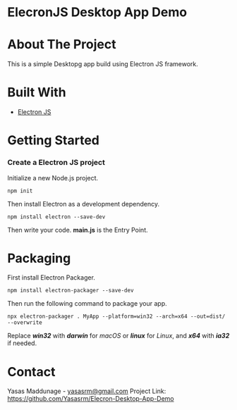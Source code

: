 # ElecronJS Desktop App Demo

# About The Project

This is a simple Desktopg app build using Electron JS framework.

# Built With

<ul dir="auto">
<li><a href="https://www.electronjs.org/" rel="nofollow">Electron JS</a></li>
</ul>

# Getting Started

<h3>Create a Electron JS project</h3>

Initialize a new Node.js project.
```
npm init
```

Then install Electron as a development dependency.
```
npm install electron --save-dev
```

Then write your code. **main.js** is the Entry Point.

# Packaging

First install Electron Packager.
```
npm install electron-packager --save-dev
```

Then run the following command to package your app.
```
npx electron-packager . MyApp --platform=win32 --arch=x64 --out=dist/ --overwrite
```
Replace ***win32*** with ***darwin*** for *macOS* or ***linux*** for *Linux*, and ***x64*** with ***ia32*** if needed.

# Contact

Yasas Maddunage - yasasrm@gmail.com
Project Link: https://github.com/Yasasrm/Elecron-Desktop-App-Demo

